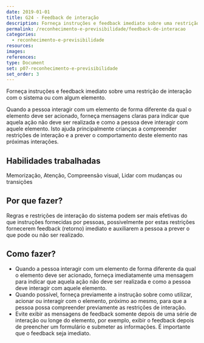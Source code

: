 ```yaml
---
date: 2019-01-01
title: G24 - Feedback de interação
description: Forneça instruções e feedback imediato sobre uma restrição de interação com o sistema ou com algum elemento.
permalink: /reconhecimento-e-previsibilidade/feedback-de-interacao
categories:
  - reconhecimento-e-previsibilidade
resources:
images:
references:
type: Document
set: p07-reconhecimento-e-previsibilidade
set_order: 3
---
```


Forneça instruções e feedback imediato sobre uma restrição de interação com o sistema ou com algum elemento.

Quando a pessoa interagir com um elemento de forma diferente da qual o elemento deve ser acionado, forneça mensagens claras para indicar que aquela ação não deve ser realizada e como a pessoa deve interagir com aquele elemento. Isto ajuda principalmente crianças a compreender restrições de interação e a prever o comportamento deste elemento nas próximas interações.

## Habilidades trabalhadas

Memorização, Atenção, Compreensão visual, Lidar com mudanças ou transições

## Por que fazer?

Regras e restrições de interação do sistema podem ser mais efetivas do que instruções fornecidas por pessoas, possivelmente por estas restrições fornecerem feedback (retorno) imediato e auxiliarem a pessoa a prever o que pode ou não ser realizado.

## Como fazer?

- Quando a pessoa interagir com um elemento de forma diferente da qual o elemento deve ser acionado, forneça imediatamente uma mensagem para indicar que aquela ação não deve ser realizada e como a pessoa deve interagir com aquele elemento.
- Quando possível, forneça previamente a instrução sobre como utilizar, acionar ou interagir com o elemento, próximo ao mesmo, para que a pessoa possa compreender previamente as restrições de interação.
- Evite exibir as mensagens de feedback somente depois de uma série de interação ou longe do elemento, por exemplo, exibir o feedback depois de preencher um formulário e submeter as informações. É importante que o feedback seja imediato.
